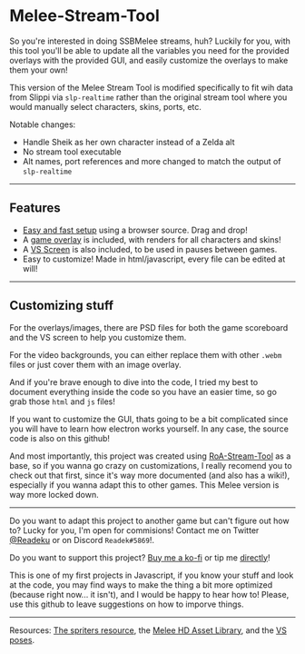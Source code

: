 # Melee-Stream-Tool
So you're interested in doing SSBMelee streams, huh? Luckily for you, with this tool you'll be able to update all the variables you need for the provided overlays with the provided GUI, and easily customize the overlays to make them your own!

This version of the Melee Stream Tool is modified specifically to fit wih data from Slippi via `slp-realtime` rather than the original stream tool where you would manually select characters, skins, ports, etc.

Notable changes:
 - Handle Sheik as her own character instead of a Zelda alt
 - No stream tool executable
 - Alt names, port references and more changed to match the output of `slp-realtime`

---

## Features
- [Easy and fast setup](https://gfycat.com/mediumtotalhalicore) using a browser source. Drag and drop!
- A [game overlay](https://gfycat.com/favorableidioticbeaver) is included, with renders for all characters and skins!
- A [VS Screen](https://gfycat.com/jitterymediumchimneyswift) is also included, to be used in pauses between games.
- Easy to customize! Made in html/javascript, every file can be edited at will!

---

## Customizing stuff

For the overlays/images, there are PSD files for both the game scoreboard and the VS screen to help you customize them.

For the video backgrounds, you can either replace them with other `.webm` files or just cover them with an image overlay.

And if you're brave enough to dive into the code, I tried my best to document everything inside the code so you have an easier time, so go grab those `html` and `js` files!

If you want to customize the GUI, thats going to be a bit complicated since you will have to learn how electron works yourself. In any case, the source code is also on this github!

And most importantly, this project was created using [RoA-Stream-Tool](https://github.com/Readek/RoA-Stream-Tool) as a base, so if you wanna go crazy on customizations, I really recomend you to check out that first, since it's way more documented (and also has a wiki!), especially if you wanna adapt this to other games. This Melee version is way more locked down.

---

Do you want to adapt this project to another game but can't figure out how to? Lucky for you, I'm open for commisions! Contact me on Twitter [@Readeku](https://twitter.com/Readeku) or on Discord `Readek#5869`!.

Do you want to support this project? [Buy me a ko-fi](https://ko-fi.com/readek) or tip me [directly](https://streamlabs.com/readek/tip)!

This is one of my first projects in Javascript, if you know your stuff and look at the code, you may find ways to make the thing a bit more optimized (because right now... it isn't), and I would be happy to hear how to! Please, use this github to leave suggestions on how to imporve things.

---

Resources: [The spriters resource](https://www.spriters-resource.com/search/?q=melee), the [Melee HD Asset Library](https://assets.melee.tv/), and the [VS poses](https://smashboards.com/threads/download-available-poses-for-classic-mode-vs.435797/).

